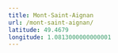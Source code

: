 ```yaml
---
title: Mont-Saint-Aignan
url: /mont-saint-aignan/
latitude: 49.4679
longitude: 1.0813000000000001
---
```

